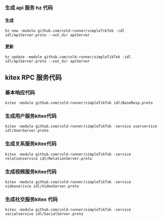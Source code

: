 
### 生成 api 服务 hz 代码
#### 生成
```shell
hz new -module github.com/cold-runner/simpleTikTok -idl idl/apiServer.proto --out_dir apiServer
```
#### 更新
```shell
hz update -module github.com/cold-runner/simpleTikTok -idl idl/apiServer.proto --out_dir apiServer 
```

## kitex RPC 服务代码

### 基本响应代码
```shell
kitex -module github.com/cold-runner/simpleTikTok idl/BaseResp.proto
```

### 生成用户服务kitex代码 
```shell
kitex -module github.com/cold-runner/simpleTikTok -service userservice idl/UserServer.proto
```

### 生成关系服务kitex代码 
```shell
kitex -module github.com/cold-runner/simpleTikTok -service relationservice idl/RelationServer.proto
```

### 生成视频服务kitex代码
```shell
kitex -module github.com/cold-runner/simpleTikTok -service videoserivce idl/VideoServer.proto
```

### 生成社交服务kitex 代码
```shell
kitex -module github.com/cold-runner/simpleTikTok -service socialservice idl/SocialServer.proto
```
